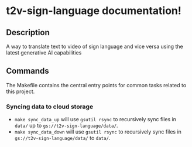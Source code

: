 # t2v-sign-language documentation!

## Description

A way to translate text to video of sign language and vice versa using the latest generative AI capabilities

## Commands

The Makefile contains the central entry points for common tasks related to this project.

### Syncing data to cloud storage

* `make sync_data_up` will use `gsutil rsync` to recursively sync files in `data/` up to `gs://t2v-sign-language/data/`.
* `make sync_data_down` will use `gsutil rsync` to recursively sync files in `gs://t2v-sign-language/data/` to `data/`.


